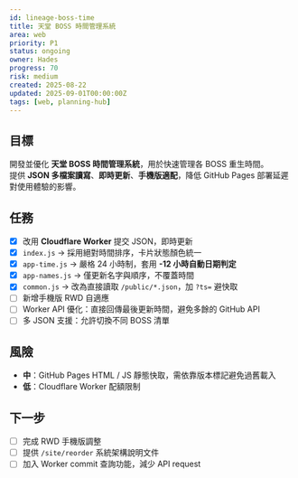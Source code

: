 ```yaml
---
id: lineage-boss-time
title: 天堂 BOSS 時間管理系統
area: web
priority: P1
status: ongoing
owner: Hades
progress: 70
risk: medium
created: 2025-08-22
updated: 2025-09-01T00:00:00Z
tags: [web, planning-hub]
---
```

<!-- 以下保留你的原本內容（目標、里程碑、備註等） -->

## 目標
開發並優化 **天堂 BOSS 時間管理系統**，用於快速管理各 BOSS 重生時間。  
提供 **JSON 多檔案讀寫**、**即時更新**、**手機版適配**，降低 GitHub Pages 部署延遲對使用體驗的影響。

## 任務
- [x] 改用 **Cloudflare Worker** 提交 JSON，即時更新
- [x] `index.js` → 採用絕對時間排序，卡片狀態顏色統一
- [x] `app-time.js` → 嚴格 24 小時制，套用 **-12 小時自動日期判定**
- [x] `app-names.js` → 僅更新名字與順序，不覆蓋時間
- [x] `common.js` → 改為直接讀取 `/public/*.json`，加 `?ts=` 避快取
- [ ] 新增手機版 RWD 自適應
- [ ] Worker API 優化：直接回傳最後更新時間，避免多餘的 GitHub API
- [ ] 多 JSON 支援：允許切換不同 BOSS 清單

## 風險
- **中**：GitHub Pages HTML / JS 靜態快取，需依靠版本標記避免過舊載入
- **低**：Cloudflare Worker 配額限制

## 下一步
- [ ] 完成 RWD 手機版調整
- [ ] 提供 `/site/reorder` 系統架構說明文件
- [ ] 加入 Worker commit 查詢功能，減少 API request
